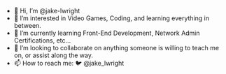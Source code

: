 - 👋 Hi, I’m @jake-lwright
- 👀 I’m interested in Video Games, Coding, and learning everything in between.
- 🌱 I’m currently learning Front-End Development, Network Admin Certifications, etc...
- 💞️ I’m looking to collaborate on anything someone is willing to teach me on, or assist along the way.
- 📫 How to reach me: :bird:  @jake_lwright

<!---
jake-lwright/jake-lwright is a ✨ special ✨ repository because its `README.md` (this file) appears on your GitHub profile.
You can click the Preview link to take a look at your changes.
--->
